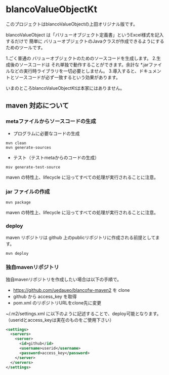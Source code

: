 # blancoValueObjectKt

このプロジェクトはblancoValueObjectの上田オリジナル版です。

blancoValueObject は「バリューオブジェクト定義書」というExcel様式を記入するだけで 簡単に バリューオブジェクトのJavaクラスが作成できるようにするためのツールです。

 1.ごく普通の バリューオブジェクトのためのソースコードを生成します。
 2.生成後のソースコードは それ単独で動作することができます。余計な *.jarファイルなどの実行時ライブラリを一切必要としません。
 3.導入すると、ドキュメントとソースコードが必ず一致するという効果があります。

いまのところblancoValueObjectKtは本家にはありません。

## maven 対応について

### metaファイルからソースコードの生成

* プログラムに必要なコードの生成

```
mvn clean
mvn generate-sources
```

* テスト（テストmetaからのコードの生成）

```
msv generate-test-source
```

maven の特性上、lifecycle に沿ってすべての処理が実行されることに注意。

### jar ファイルの作成

```
mvn package
```

maven の特性上、lifecycle に沿ってすべての処理が実行されることに注意。

### deploy

maven リポジトリは github 上のpublicリポジトリに作成される前提としてます。

```
mvn deploy
```

### 独自mavenリポジトリ

独自mavenリポジトリを作成したい場合は以下の手順で。

* https://github.com/uedaueo/blancofw-maven2 を clone
* github から access_key を取得
* pom.xml のリポジトリURLをclone先に変更

~/.m2/settings.xml に以下のように記述することで、deploy可能となります。（useridとaccess_keyは実在のものをご使用下さい）

```~/.m2/settings.xml
<settings>
  <servers>
    <server>
      <id>github</id>
      <username>userid</username>
      <password>access_key</password>
    </server>
  </servers>
</settings>
```
